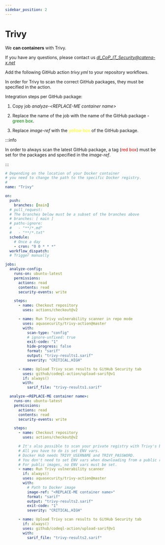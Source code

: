 ```yaml
---
sidebar_position: 2
---
```


# Trivy

We <b>can containers</b> with Trivy.

If you have any questions, please contact us <i>dl_CoP_IT_Security@catena-x.net</i>

Add the following GitHub action <i>trivy.yml</i> to your repository workflows.

In order for Trivy to scan the correct GitHub packages, they must be specified in the action.

Integration steps per GitHub package:

1. Copy job <i>analyze-\<REPLACE-ME container name\></i>

2. Replace the name of the job with the name of the GitHub package - <span style="color:green">green box</span>.

3. Replace <i>image-ref</i> with the <span style="color:yellow">yellow box</span> of the GitHub package.

:::info

In order to always scan the latest GitHub package, a tag (<span style="color:red">red box</span>) must be set for the packages and specified in the <i>image-ref</i>.

:::

```yaml
# Depending on the location of your Docker container
# you need to change the path to the specific Docker registry.
#
name: "Trivy"

on:
  push:
    branches: [main]
  # pull_request:
  # The branches below must be a subset of the branches above
  # branches: [ main ]
  # paths-ignore:
  #   - "**/*.md"
  #   - "**/*.txt"
  schedule:
    # Once a day
    - cron: "0 0 * * *"
  workflow_dispatch:
  # Trigger manually

jobs:
  analyze-config:
    runs-on: ubuntu-latest
    permissions:
      actions: read
      contents: read
      security-events: write

    steps:
      - name: Checkout repository
        uses: actions/checkout@v2

      - name: Run Trivy vulnerability scanner in repo mode
        uses: aquasecurity/trivy-action@master
        with:
          scan-type: "config"
          # ignore-unfixed: true
          exit-code: "1"
          hide-progress: false
          format: "sarif"
          output: "trivy-results1.sarif"
          severity: "CRITICAL,HIGH"

      - name: Upload Trivy scan results to GitHub Security tab
        uses: github/codeql-action/upload-sarif@v1
        if: always()
        with:
          sarif_file: "trivy-results1.sarif"

  analyze-<REPLACE-ME container name>:
    runs-on: ubuntu-latest
    permissions:
      actions: read
      contents: read
      security-events: write

    steps:
      - name: Checkout repository
        uses: actions/checkout@v2

      # It's also possible to scan your private registry with Trivy's built-in image scan.
      # All you have to do is set ENV vars.
      # Docker Hub needs TRIVY_USERNAME and TRIVY_PASSWORD.
      # You don't need to set ENV vars when downloading from a public repository.
      # For public images, no ENV vars must be set.
      - name: Run Trivy vulnerability scanner
        if: always()
        uses: aquasecurity/trivy-action@master
        with:
          # Path to Docker image
          image-ref: "<REPLACE-ME container name>"
          format: "sarif"
          output: "trivy-results2.sarif"
          exit-code: "1"
          severity: "CRITICAL,HIGH"

      - name: Upload Trivy scan results to GitHub Security tab
        if: always()
        uses: github/codeql-action/upload-sarif@v1
        with:
          sarif_file: "trivy-results2.sarif"
```
